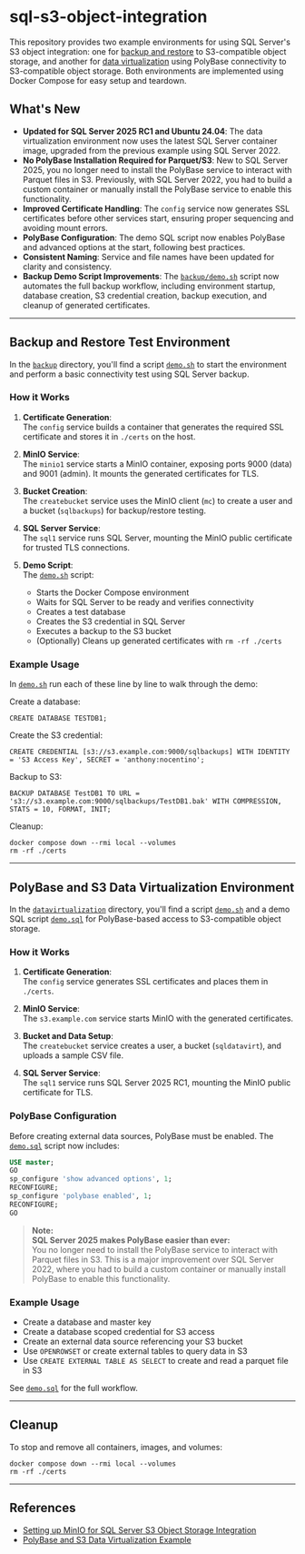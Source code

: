 # sql-s3-object-integration

This repository provides two example environments for using SQL Server's S3 object integration: one for [backup and restore](#backup-and-restore-test-environment) to S3-compatible object storage, and another for [data virtualization](#polybase-and-s3-data-virtualization-environment) using PolyBase connectivity to S3-compatible object storage. Both environments are implemented using Docker Compose for easy setup and teardown.

## What's New

- **Updated for SQL Server 2025 RC1 and Ubuntu 24.04**: The data virtualization environment now uses the latest SQL Server container image, upgraded from the previous example using SQL Server 2022.
- **No PolyBase Installation Required for Parquet/S3**: New to SQL Server 2025, you no longer need to install the PolyBase service to interact with Parquet files in S3. Previously, with SQL Server 2022, you had to build a custom container or manually install the PolyBase service to enable this functionality.
- **Improved Certificate Handling**: The `config` service now generates SSL certificates before other services start, ensuring proper sequencing and avoiding mount errors.
- **PolyBase Configuration**: The demo SQL script now enables PolyBase and advanced options at the start, following best practices.
- **Consistent Naming**: Service and file names have been updated for clarity and consistency.
- **Backup Demo Script Improvements**: The [`backup/demo.sh`](./backup/demo.sh) script now automates the full backup workflow, including environment startup, database creation, S3 credential creation, backup execution, and cleanup of generated certificates.

---

## Backup and Restore Test Environment

In the [`backup`](./backup) directory, you'll find a script [`demo.sh`](./backup/demo.sh) to start the environment and perform a basic connectivity test using SQL Server backup. 

### How it Works

1. **Certificate Generation**:  
   The `config` service builds a container that generates the required SSL certificate and stores it in `./certs` on the host.

2. **MinIO Service**:  
   The `minio1` service starts a MinIO container, exposing ports 9000 (data) and 9001 (admin). It mounts the generated certificates for TLS.

3. **Bucket Creation**:  
   The `createbucket` service uses the MinIO client (`mc`) to create a user and a bucket (`sqlbackups`) for backup/restore testing.

4. **SQL Server Service**:  
   The `sql1` service runs SQL Server, mounting the MinIO public certificate for trusted TLS connections.

5. **Demo Script**:  
   The [`demo.sh`](./backup/demo.sh) script:
   - Starts the Docker Compose environment
   - Waits for SQL Server to be ready and verifies connectivity
   - Creates a test database
   - Creates the S3 credential in SQL Server
   - Executes a backup to the S3 bucket
   - (Optionally) Cleans up generated certificates with `rm -rf ./certs`

### Example Usage

In [`demo.sh`](https://github.com/nocentino/sql-s3-object-integration/blob/main/backup/demo.sh) run each of these line by line to walk through the demo:

Create a database:
```
CREATE DATABASE TESTDB1;
```

Create the S3 credential:
```
CREATE CREDENTIAL [s3://s3.example.com:9000/sqlbackups] WITH IDENTITY = 'S3 Access Key', SECRET = 'anthony:nocentino';
```

Backup to S3:
```
BACKUP DATABASE TestDB1 TO URL = 's3://s3.example.com:9000/sqlbackups/TestDB1.bak' WITH COMPRESSION, STATS = 10, FORMAT, INIT;
```

Cleanup:
```
docker compose down --rmi local --volumes
rm -rf ./certs
```

---

## PolyBase and S3 Data Virtualization Environment

In the [`datavirtualization`](./datavirtualization) directory, you'll find a script [`demo.sh`](./datavirtualization/demo.sh) and a demo SQL script [`demo.sql`](./datavirtualization/demo.sql) for PolyBase-based access to S3-compatible object storage.

### How it Works

1. **Certificate Generation**:  
   The `config` service generates SSL certificates and places them in `./certs`.

2. **MinIO Service**:  
   The `s3.example.com` service starts MinIO with the generated certificates.

3. **Bucket and Data Setup**:  
   The `createbucket` service creates a user, a bucket (`sqldatavirt`), and uploads a sample CSV file.

4. **SQL Server Service**:  
   The `sql1` service runs SQL Server 2025 RC1, mounting the MinIO public certificate for TLS.

### PolyBase Configuration

Before creating external data sources, PolyBase must be enabled. The [`demo.sql`](./datavirtualization/demo.sql) script now includes:

```sql
USE master;
GO
sp_configure 'show advanced options', 1;
RECONFIGURE;
sp_configure 'polybase enabled', 1;
RECONFIGURE;
GO
```

> **Note:**  
> **SQL Server 2025 makes PolyBase easier than ever:**  
> You no longer need to install the PolyBase service to interact with Parquet files in S3. This is a major improvement over SQL Server 2022, where you had to build a custom container or manually install PolyBase to enable this functionality.

### Example Usage

- Create a database and master key
- Create a database scoped credential for S3 access
- Create an external data source referencing your S3 bucket
- Use `OPENROWSET` or create external tables to query data in S3
- Use `CREATE EXTERNAL TABLE AS SELECT` to create and read a parquet file in S3

See [`demo.sql`](./datavirtualization/demo.sql) for the full workflow.

---

## Cleanup

To stop and remove all containers, images, and volumes:

```
docker compose down --rmi local --volumes
rm -rf ./certs
```

---

## References

- [Setting up MinIO for SQL Server S3 Object Storage Integration](https://www.nocentino.com/posts/2022-06-10-setting-up-minio-for-sqlserver-object-storage/)
- [PolyBase and S3 Data Virtualization Example](https://github.com/nocentino/sql-s3-object-integration/tree/main/datavirtualization)

